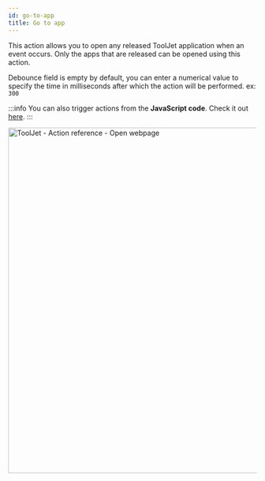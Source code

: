 ```yaml
---
id: go-to-app
title: Go to app
---
```


This action allows you to open any released ToolJet application when an event occurs. Only the apps that are released can be opened using this action.

Debounce field is empty by default, you can enter a numerical value to specify the time in milliseconds after which the action will be performed. ex: `300`

:::info
You can also trigger actions from the **JavaScript code**. Check it out [here](/docs/how-to/run-actions-from-runjs).
:::

<div style={{textAlign: 'center'}}>

<img className="screenshot-full" src="/img/actions/gotoapp/gotoapp3.png" alt="ToolJet - Action reference - Open webpage" width="700" />

</div>